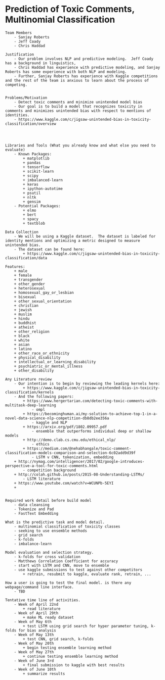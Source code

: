 # Prediction of Toxic Comments, Multinomial Classification


	Team Members
		- Sanjay Roberts 
		- Jeff Coady
		- Chris Haddad
	
	Justification	
		- Our problem involves NLP and predictive modeling.  Jeff Coady has a background in linguistics, 
		- Chris Haddad has experience with predictive modeling, and Sanjay Roberts has some experience with both NLP and modeling.
		- Further, Sanjay Roberts has experience with Kaggle competitions and the rest of the team is anxious to learn about the process of competing.
	
	
	Problems/Motivation
		- Detect toxic comments and minimize unintended model bias
		- Our goal is to build a model that recognizes toxicity in comments and minimizes unintended bias with respect to mentions of identities. 
		- https://www.kaggle.com/c/jigsaw-unintended-bias-in-toxicity-classification/overview
	
	
	
	
	Libraries and Tools (What you already know and what else you need to evaluate)
		- Known Packages:
			+ matplotlib
			+ pandas
			+ tensorflow
			+ scikit-learn
			+ scipy
			+ imbalanced-learn
			+ keras
			+ ipython-autotime
			+ psutil
			+ nltk
			+ gensim
		- Potential Packages:
			+ elmo
			+ bert
			+ spacy
			+ textblob
		
	Data Collection
		- We will be using a Kaggle dataset.  The dataset is labeled for identity mentions and optimizing a metric designed to measure unintended bias. 
		- The dataset can be found here:
			+ https://www.kaggle.com/c/jigsaw-unintended-bias-in-toxicity-classification/data
		
	Features:
		+ male
    	+ female
    	+ transgender
    	+ other_gender
    	+ heterosexual
    	+ homosexual_gay_or_lesbian
    	+ bisexual
    	+ other_sexual_orientation
    	+ christian
    	+ jewish
    	+ muslim
    	+ hindu
    	+ buddhist
    	+ atheist
    	+ other_religion
    	+ black
    	+ white
    	+ asian
    	+ latino
    	+ other_race_or_ethnicity
   		+ physical_disability
    	+ intellectual_or_learning_disability
    	+ psychiatric_or_mental_illness
    	+ other_disability
    	
	Any Literature review
		- Our intention is to begin by reviewing the leading kernels here:
			+ https://www.kaggle.com/c/jigsaw-unintended-bias-in-toxicity-classification/kernels
    	- And the following papers:
    		+ https://www.hergertarian.com/detecting-toxic-comments-with-multitask-deep-learning
    			- ompl
    		+ https://becominghuman.ai/my-solution-to-achieve-top-1-in-a-novel-data-science-nlp-competition-db8db2ee356a
    			- kaggle and NLP
			+ https://arxiv.org/pdf/1802.09957.pdf
				- ensemble that outperforms individual deep or shallow models
			+ http://demo.clab.cs.cmu.edu/ethical_nlp/
				- ethics 
			+ https://medium.com/@nehabhangale/toxic-comment-classification-models-comparison-and-selection-6c02add9d39f
				- LSTM v CNN, tokenization, embedding
		+ http://nymag.com/intelligencer/2017/02/google-introduces-perspective-a-tool-for-toxic-comments.html 
			- competition background
		+ http://colah.github.io/posts/2015-08-Understanding-LSTMs/
			- LSTM literature
		+ https://www.youtube.com/watch?v=WCUNPb-5EYI
		+	
		

	Required work detail before build model
		- data cleansing
		- Tokenize and Pad
		- FastText Embedding

	What is the predictive task and model detail.
		- multinomial classification of toxicity classes
		- seeking to use ensemble methods
		- grid search 
		- k-folds
		- imbalance-learn
		
	Model evaluation and selection strategy.
		- k-folds for cross validation
		- Matthews Correlation Coefficient for accuracy
		- start with LSTM and CNN, move to ensemble
		- use kaggle submissions to test against other competitors
			+ retrain, resubmit to kaggle, evaluate rank, retrain, ...

	How a user is going to test the final model. is there any webpage/command line interface.
		- TBD
	
	Tentative time line of activities.
		- Week of April 22nd
			+ read literature
		- Week of April 29th
			+ make ML ready dataset
		- Week of May 6th
			+ test LSTM using grid search for hyper parameter tuning, k-folds for bias analysis
		- Week of May 13th 
			+ test CNN, grid search, k-folds
		- Week of May 20th
			+ begin testing ensemble learning method
		- Week of May 27th
			+ continue testing ensemble learning method
		- Week of June 3rd
			+ final submission to kaggle with best results
		- Week of June 10th
			+ summarize results

    
